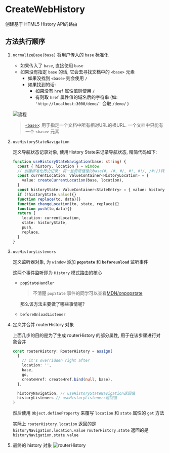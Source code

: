 # CreateWebHistory

创建基于 HTML5 History API的路由

## 方法执行顺序

1. `normalizeBase(base)`
   将用户传入的 `base` 标准化
   + 如果传入了 `base`, 直接使用 `base`
   + 如果没有指定 `base` 的话, 它会去寻找文档中的 `<base>` 元素
     + 如果没找到 `<base>` 则会使用 `/`
     + 如果找到的话:
       + 如果没有 `href` 属性值则使用 `/`
       + 有则取 `href` 属性值的域名后的字符串 (如: `'http://localhost:3000/demo/'` 会取 `/demo/` )

   ![流程](https://s2.loli.net/2021/12/31/XafdFoBny7reO8Q.png)

   > [`<base>`](https://developer.mozilla.org/zh-CN/docs/Web/HTML/Element/base): 用于指定一个文档中所有相对URL的根URL.
   > 一个文档中只能有一个 `<base>` 元素

2. `useHistoryStateNavigation`

    定义导航状态记录对象, 使用History State来记录导航状态, 精简代码如下:

    ```typescript
    function useHistoryStateNavigation(base: string) {
      const { history, location } = window
      // 创建标准化历史记录: 将一些奇奇怪怪的base(#, /#, #/, #!, #!/, /#!/)转换为基于base的路径
      const currentLocation: ValueContainer<HistoryLocation> = {
        value: createCurrentLocation(base, location),
      }
      const historyState: ValueContainer<StateEntry> = { value: history.state }
      if (!historyState.value){}
      function replace(to, data){}
      function changeLocation(to, state, replace){}
      function push(to,data){}
      return {
        location: currentLocation,
        state: historyState,
        push,
        replace,
      }
    }
    ```

3. `useHistoryListeners`

    定义监听器对象, 为 `window` 添加 **`popstate`** 和 **`beforeunload`** 监听事件

    这两个事件监听即为 `History` 模式路由的核心

    + `popStateHandler`

      > 不清楚 `popState` 事件的同学可以查看[MDN/onpopstate](https://developer.mozilla.org/zh-CN/docs/Web/API/WindowEventHandlers/onpopstate)

      那么该方法主要做了哪些事情呢?

    + `beforeUnloadListener`

4. 定义并合并 routerHistory 对象

    上面几步的目的是为了生成 routerHistory 的部分属性, 用于在该步骤进行对象合并

    ```typescript
    const routerHistory: RouterHistory = assign(
      {
        // it's overridden right after
        location: '',
        base,
        go,
        createHref: createHref.bind(null, base),
      },

      historyNavigation, // useHistoryStateNavigation返回值
      historyListeners // useHistoryListeners返回值
    )
    ```

    然后使用 `Object.defineProperty` 来覆写 `location` 和 `state` 属性的 `get` 方法

    实际上
    `routerHistory.location` 返回的是 `historyNavigation.location.value`
    `routerHistory.state` 返回的是 `historyNavigation.state.value`

5. 最终的 history 对象
    ![routerHistory](https://s2.loli.net/2021/12/31/5QSR89oF4JAKj1H.png)